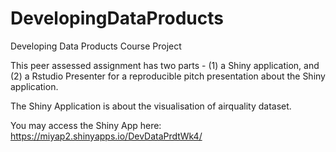 # DevelopingDataProducts
Developing Data Products Course Project

This peer assessed assignment has two parts - (1) a Shiny application, and (2) a Rstudio Presenter for a reproducible pitch presentation about the Shiny application.

The Shiny Application is about the visualisation of airquality dataset.

You may access the Shiny App here: https://miyap2.shinyapps.io/DevDataPrdtWk4/

